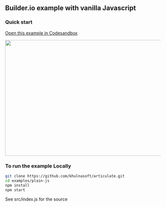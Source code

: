 ## Builder.io example with vanilla Javascript

### Quick start

[Open this example in Codesandbox](https://codesandbox.io/s/github/BuilderIO/builder/tree/main/examples/plain-js)

<a target="_blank" href="https://codesandbox.io/s/github/BuilderIO/builder/tree/main/examples/plain-js">
  <img width="597" height="375" src="https://i.imgur.com/zue72Q0.jpg">
</a>

### To run the example Locally

```bash
git clone https://github.com/khulnasoft/articulate.git
cd examples/plain-js
npm install
npm start
```

See src/index.js for the source
